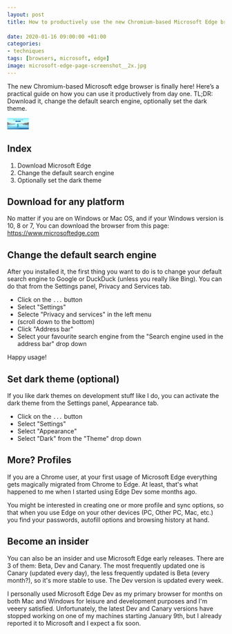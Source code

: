 ```yaml
---
layout: post
title: How to productively use the new Chromium-based Microsoft Edge browser

date: 2020-01-16 09:00:00 +01:00
categories:
- techniques
tags: [browsers, microsoft, edge]
image: microsoft-edge-page-screenshot__2x.jpg
---
```


The new Chromium-based Microsoft edge browser is finally here! Here’s a practical guide on how you can use it productively from day one. TL;DR: Download it, change the default search engine, optionally set the dark theme.

<img alt="Microsoft Edge page screenshot" src="/assets/post-images/microsoft-edge-page-screenshot__ph.png" data-src="/assets/post-images/microsoft-edge-page-screenshot__1x.jpg" data-srcset="/assets/post-images/microsoft-edge-page-screenshot__1x.jpg 1x, /assets/post-images/microsoft-edge-page-screenshot__2x.jpg 2x" class="lazy post-image">

## Index

1. Download Microsoft Edge
2. Change the default search engine
3. Optionally set the dark theme

## Download for any platform

No matter if you are on Windows or Mac OS, and if your Windows version is 10, 8 or 7, You can download the browser from this page: https://www.microsoftedge.com

## Change the default search engine

After you installed it, the first thing you want to do is to change your default search engine to Google or DuckDuck (unless you really like Bing). You can do that from the Settings panel, Privacy and Services tab.

- Click on the `...` button
- Select "Settings"
- Selecte "Privacy and services" in the left menu
- (scroll down to the bottom) 
- Click "Address bar"
- Select your favourite search engine from the "Search engine used in the address bar" drop down

Happy usage!

## Set dark theme (optional)

If you like dark themes on development stuff like I do, you can activate the dark theme from the Settings panel, Appearance tab.

- Click on the `...` button
- Select "Settings"
- Select "Appearance"
- Select "Dark" from the "Theme" drop down

## More? Profiles

If you are a Chrome user, at your first usage of Microsoft Edge everything gets magically migrated from Chrome to Edge. At least, that's what happened to me when I started using Edge Dev some months ago.

You might be interested in creating one or more profile and sync options, so that when you use Edge on your other devices (PC, Other PC, Mac, etc.) you find your passwords, autofill options and browsing history at hand.

## Become an insider

You can also be an insider and use Microsoft Edge early releases. There are 3 of them: Beta, Dev and Canary. The most frequently updated one is Canary (updated every day), the less frequently updated is Beta (every month?), so it's more stable to use. The Dev version is updated every week.

I personally used Microsoft Edge Dev as my primary browser for months on both Mac and Windows for leisure and development purposes and I'm veeery satisfied. Unfortunately, the latest Dev and Canary versions have stopped working on one of my machines starting January 9th, but I already reported it to Microsoft and I expect a fix soon.
